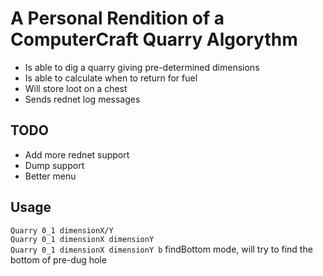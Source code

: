 # A Personal Rendition of a ComputerCraft Quarry Algorythm

- Is able to dig a quarry giving pre-determined dimensions
- Is able to calculate when to return for fuel
- Will store loot on a chest
- Sends rednet log messages

## TODO
- Add more rednet support
- Dump support
- Better menu

## Usage
`Quarry 0_1 dimensionX/Y` <br>
`Quarry 0_1 dimensionX dimensionY` <br>
`Quarry 0_1 dimensionX dimensionY b` findBottom mode, will try to find the bottom of pre-dug hole
